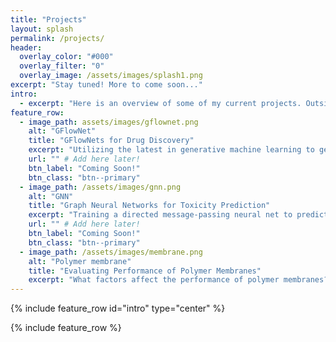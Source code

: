 ```yaml
---
title: "Projects"
layout: splash
permalink: /projects/
header:
  overlay_color: "#000"
  overlay_filter: "0"
  overlay_image: /assets/images/splash1.png
excerpt: "Stay tuned! More to come soon..."
intro: 
  - excerpt: "Here is an overview of some of my current projects. Outside of these specific areas, I also work on how predictive ML can be used to improve and understand processes in industry. I'm always interested in how novel technologies can be commercialized and what business models may be needed to do so."
feature_row:
  - image_path: assets/images/gflownet.png
    alt: "GFlowNet"
    title: "GFlowNets for Drug Discovery"
    excerpt: "Utilizing the latest in generative machine learning to generate novel, drug-like small molecules."
    url: "" # Add here later!
    btn_label: "Coming Soon!"
    btn_class: "btn--primary"
  - image_path: /assets/images/gnn.png
    alt: "GNN"
    title: "Graph Neural Networks for Toxicity Prediction"
    excerpt: "Training a directed message-passing neural net to predict toxicity from chemical structure using an open-source database."
    url: "" # Add here later!
    btn_label: "Coming Soon!"
    btn_class: "btn--primary"
  - image_path: /assets/images/membrane.png
    alt: "Polymer membrane"
    title: "Evaluating Performance of Polymer Membranes"
    excerpt: "What factors affect the performance of polymer membranes? How can varying experimental conditions help elucidate these differences?"
---
```

<link rel="icon" type="image/x-icon" href="favicon.ico">
{% include feature_row id="intro" type="center" %}

{% include feature_row %}